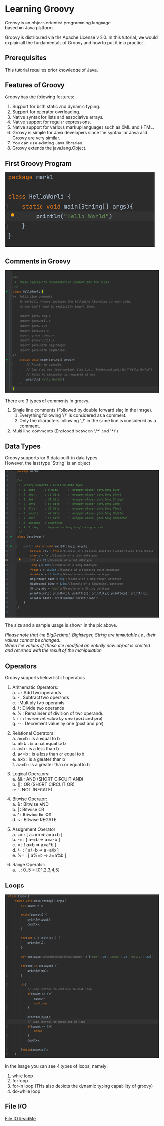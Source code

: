 # Learning Groovy

Groovy is an object-oriented programming language  
based on Java platform.

Groovy is distributed via the Apache License v 2.0. In this tutorial, we would explain all the fundamentals of Groovy and how to put it into practice.  

## Prerequisites
This tutorial requires prior knowledge of Java.

## Features of Groovy
Groovy has the following features:
1. Support for both static and dynamic typing.
2. Support for operator overloading.
3. Native syntax for lists and associative arrays.
4. Native support for regular expressions.
5. Native support for various markup languages such as XML and HTML.
6. Groovy is simple for Java developers since the syntax for Java and Groovy are very similar.
7. You can use existing Java libraries.
8. Groovy extends the java.lang.Object.

## First Groovy Program

![images/img.png](images/img.png)

## Comments in Groovy

![images/img_1.png](images/img_1.png)

There are 3 types of comments in groovy.  
1. Single line comments (Followed by double forward slag in the image).    
   1. Everything following '//' is considered as a comment.  
   2. Only the characters following '//' in the same line is considered as a comment.    
2. Multi line comments (Enclosed between '/*' and '\*/')  

## Data Types
  
Groovy supports for 9 data built-in data types.  
However, the last type 'String' is an object  

![images/img_3.png](images/img_3.png)

The size and a sample usage is shown in the pic above.  

*Please note that the BigDecimal, BigInteger, String are immutable i.e., their values cannot be changed.    
When the values of these are modified an entirely new object is created and returned with the result of the manipulation.*

## Operators

Groovy supports below list of operators  

1. Arithematic Operators:  
   a. +   : Add two operands  
   b. -   : Subtract two operands  
   c.    : Multiply two operands  
   d. /   : Divide two operands  
   e. %   : Remainder of division of two operands  
   f. ++  : Increment value by one (post and pre)  
   g. --  : Decrement value by one (post and pre)
  

2. Relational Operators:  
   a. a==b  : is a equal to b  
   b. a!=b  : is a not equal to b  
   c. a<b   : is a less than b  
   d. a<=b  : is a less than or equal to b  
   e. a>b   : is a greater than b  
   f. a>=b  : is a greater than or equal to b  
  

3. Logical Operators:  
   a. && : AND (SHORT CIRCUIT AND)  
   b. || : OR (SHORT CIRCUIT OR)  
   c: !  : NOT (NEGATE)
  

4. Bitwise Operator:  
   a. & : Bitwise AND  
   b. | : Bitwise OR  
   c. ^ : Bitwise Ex-OR  
   d. ~ : Bitwise NEGATE  
  

5. Assignment Operator  
   a. += : [ a+=b => a=a+b ]  
   b. -= : [ a-=b => a=a-b ]  
   c. *= : [ a*=b => a=a*b ]  
   d. /= : [ a/=b => a=a/b ]  
   e. %= : [ a%=b => a=a%b ]  
  

6. Range Operator:  
   a.  .. : 0..5 = [0,1,2,3,4,5]  
 
## Loops
  
![images/img_6.png](images/img_6.png)

In the image you can see 4 types of loops, namely:
1. while loop  
2. for loop
3. for-in loop (This also depicts the dynamic typing capability of groovy)
4. do-while loop

## File I/O

[File IO ReadMe](src/mark5/ReadMe.md)